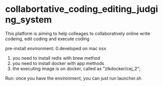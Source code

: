 # collabortative_coding_editing_judging_system

This platform is aiming to help colleages to collaboratively online write codeing, edit coding and execute coding

pre-install environment:
0.developed on mac osx
1. you need to install redis with brew method
2. you need to install docker with app methods
3. the executing image is on docker, called as "zlkdocker/cej_2";

Run:
once you have the environment, you can
just run launcher.sh

